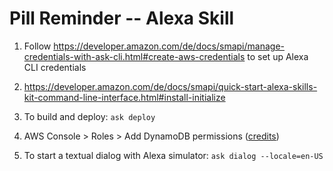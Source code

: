 Pill Reminder -- Alexa Skill
============================

1) Follow https://developer.amazon.com/de/docs/smapi/manage-credentials-with-ask-cli.html#create-aws-credentials to set up Alexa CLI credentials
2) https://developer.amazon.com/de/docs/smapi/quick-start-alexa-skills-kit-command-line-interface.html#install-initialize

3) To build and deploy: `ask deploy`
4) AWS Console > Roles > Add DynamoDB permissions (<a href="https://www.youtube.com/watch?v=wXLFFBB8PQ4">credits</a>)
5) To start a textual dialog with Alexa simulator: `ask dialog --locale=en-US`